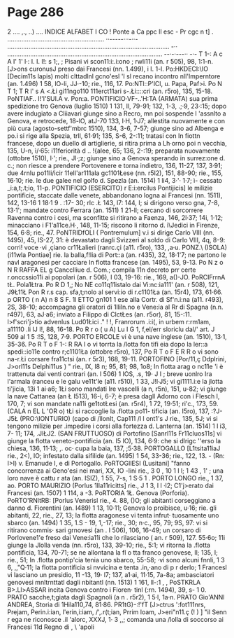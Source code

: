 # Page 286

2 .... ,., ..) .... INDICE ALFABET I CO ! Ponte a Ca ppc ll esc - Pr cgc n t] . ....................................................... ··-----···-··- ............................................................................................ -·· ........................................................................................ --·-·---·· -·- T 1-: A c A I' 1' l·: I. I. I!: s 1;, ; Pisani vi scon11:i:.i:ono ; rwli11i (an. r 505), 98, 1:1-n. [J>ons curonusJ preso dai Francesi (nn. 1.499), i I. 1-l. Po:HKDECI:\IO [Decim11s lapis) molti clttadlnl gcno\'esl \'I sl recano incontro nll'Imperntore (an. 1.496) 1 58, lO-li, JJ·-10; rie., 116, 17. Po:NTl::P'lCl, u. Papa, Paf>i. Po N T 1; T R l' s A <.Łi gi11ngo110 111erct11ari s-.Łi::::cri (an. r5ro), 135, 15-18. PoNTIAF.. I!'l'SUI.A v. Pon:a. PONTIFICIO·VF-..'H:TA (ARMATA) sua prima spedizione tro Genova (luglio 1510) 1 131, Il, 79-91; 132, 1-3, .;·9, 23·:15; dopo avere indugiato a Cliiavari giunge sino a Recro, mn poi sospende l 'assnlto a Genova, e retrocede, 18-lO, atJ-70 133, l·H, 1·J7; allestita nuovamente e con più cura (agosto-settf'mbrc 1510), 134, 3-6, 7-57; giunge sino ad Albenga e po.i si rige alla Spezia, trll, 61·91; 135, S-6, 2-:11; tratasi con In fiottn francese, dopo un duello di artiglierie, si ritira prima a Lh·orno poi n vecchia, 135, U-n, ì/·65: i11feriorità d .. !{alee, 65; 136, 2-:19; preparata nuovamente (ottobre 1510), l·'; rie., Jl·;z; giunge sino a Genova sperando in surrez:one d. c.; non riesce a prendere Portovenere e torna indietro, 136, 11-27, 137, 3·91; due 4rnlu po11li/icir 11ell'ar111ala gc1101Łese (nn. r5I2), 151, 88-90; rie., 155, 16·10; rie. le due galee nel golfo d. Spezla (an. 1514) 1 li4, 3·'· 1·7; ì- cessato _i:a,t;.t;io, 11-p. PONTIFICIO (ESERCITO) r E:i:ercilus Pontijicis] le milizie pontificie, staccate dalle venete, abbandonano logna ai Francesi (nn. 1511), 142, 13-16 1 18·1 9 . :17- 30; rlc .Ł 143, l7: 144, I; si dirigono verso gna, 7-8, 13·1'; mandate contro Ferrara (an. 1511) 1 21-ll; cercano di sorcorrere Ravenna contro i cesi, ma sconfitte si ritirano a Faenza, 146, 2l·37; 14i, 1·12; minacciano i F1'a11ce.H·, 148, 11-15; riscono li ritorno d. ì\Jedici in Firenze, 154, 6·8; rie., 47. PoNTRIDfOLI ( Pontremulum] v.i si dirige Carlo VIII (nn. 1495), 45, lS-27, 31: è devastato dagli Svizzeri al soldo di Carlo VIII, 4q, 8-9: corri! voce ·vi ,çiano cr11Łalieri (ranrc.çi (a11. r5ro), 133, ,a·u. PONZ.\ (ISOLA) (i11wla Pontiae] rie. la balla,f!lia di Port::a (an. r435), 32, 18·1'7; ne partono le navl aragonesi per cacciare In flotta francese (an. 1495), 53, 9-13. Po N z o N R RAFFA EL g Cancclliue d. Com.; compila 11n decreto prr certe r.onccssio11i ai popolari (an. r 506), I 03, 19-16: rie., 169, a()-JO. PoRCIFrrnA tŁ. Pola1Łtra. Po R D 1,; No NE co11q11istalo dai Vi:nc:ia111' (an. r 508), 121, J9Ł11Ł Pon R r.s cap. sfa,t;nolo al servi:io di r.c1101Ła (an. 15r4), 173, 61·66. p ORTO ( n A) n 8 S F. 1l ETTO gn101 1 ese alla Cortr. di Sf'n.i:na (a11. r493), 2S, 38-10; accompagna gli oratori di 1lliln.no e Vene:ia al Rr di Spagna (n.n. r497), 63, aJ·a6; inviato a Filippo di ClctŁes (an. r5or), 81, 15-:11. l>f'scri'j>tio advenlus Lud01Łici .\" ! !, Franrorum .i:i(, in urbem r:rm1am, a11110 .li IJ I!, 88, 16-18. Po R r o ( u A) Lu I G 1, f,el/err sloriclu dal/' art. J 509 al 1 5 :!S, 128, 7·9. PORTO ERCOLE vi è una nave inglese (an. 1510), 13·1, 35-36. Po R T o F 1-: R RA I o vi torrta la /lotta fon tifi eia dopo la ler::a spedi::io11e contro r;c1101Ła (ottobre r5ro), 137, Po R T o F E R R o vi sono na-r.Łi corsare fra11ctsi (an. r 5r3), 168, 19-11. PORTOFINO [Por/11,ç Ddplrini, J>orl11s Delphi11us ) " rie., IX, l8 n; 95, 81; 98, 1o8; In flotta arag o nc11e \'i è trattenuta dai venti contrari (an. I 506) 1 IOS, .s, 19· J I ; breve uonlro Ira l'armala (ranceu e le galu ve11t'le (a11. r510), 1 33, J!l·J5; vi gi1111.i:e la jlotta ti'jicia, 13i 1 ai·a6; 1Łi sono mandati Ire vascelli (a n, r5n), 151, u-82; vi giunge la nave Cattanea (an Ł I513), 16-i, 6-7; è presa dagll Adorno con i Flesch l, 170, 7; vi son mandate na11i ge1totŁesi (an. r5r4), 1 72, 19·51; ri'c., 173, 59. (CALA n EL L 'OR o) tŁi si raccoglie la .flotta po11- tificia (an. I5ro), 137, :?J-J5Ł (PRO:\IONTURIO) (capo di /llonlt, Cap111 /l l ont1's J rie., 135, 5J; vi si tengono milizie per .impedire i corsi alla fortezza d. Lanterna (an. 1514) 1 l i3, 7- 11; 174, .JlŁJ2. (SAN FRUTTUOSO) di Portofino [Sanrl11s Fr11cluos11s] vi giunge la flotta veneto-pontificia (an. I5 IO), 134, 6·9: che si dlrigc ''erso la chiesa, 136, 11·13; ,. oc· cupa la baia, 137, ;5·38. PORTOGALLO [L1tsita11iaJ rie., 2<), IO; infestato dalla sifilide (an. 1495) 1 54, 33-36; rie., 122, 13. - (Rn: I>I) v. Emanude I, e di Portogallo. PoRTOGllESI (Lusitani] "fanno concorrenza ai Geno\'esi nei mari, XX, IO -lini rie., 3 0 , 10 1 I l; 1 43 , 1' ; una loro nave è cattu r ata (an. ISIZ), 1 55, 7-s, 1 S·5 1 . PORTO LONGO rie., 1 37, ao. PORTO MAURIZIO (Porlus 1lla11ricitts] rie., J 1 3, l l ·l2; C1'j>erato dai Francesi (an. 1507) 1 114, a -3. PoRTORIA 1Ł. Genova (Porforia). PoRTO\'RNltRB: [Porlus Venerisl rie., 4. 88, ()O; gli abitanti corseggiano a danno d. Fiorentini (an. I489) 1 13, 10·11; Genova lo proibisce, u·16; rie. gli abitanti, 22, rie., 27, 13; la flotta aragonese vi tenta infrut· tuosamente uno sbarco (an. 1494) 1 35, 1.S - 19, 1,-17; rie., 30; n·c., 95, 79; 9S, 97: vi si ritirano commis· sari grnovesi (an . I 506), 106, 16-49; un corsaro di Porlovene1'e freso dai Vene:ia11i che lo rilasciano ( an. r 509), 127. 55·6o; 11i giunge la Jlolla venda (nn. r5ro), 133, 39-10; rie., 5:1; vi ritorna la .flotta pontificia, 134, 70-71; se ne allontana la fl o tta franco genovese, Il; 135, I; rie., 51; In .flotta pontip'cia tenia uno sbarco, 55-58; ·vi sono alcuni fnnli, 1 3 6, ,,"Q·11; la flotta pontificia si nvvicina e tenta .in,·ano di p r derlo; 1 Francesl vi lasciano un presidio, 11 -13, 19· l7; 137, a1·ai, 11·15, 7a-8a; ambasciatori genovesi mnltrnttatl dagli nbitantl (nn. 1513) 1 161, ll-:1 , , PoSTKRLA B>.Ll>ASSAR incita Genova contro i Fioren· tinl (:rn. 1494), 39, s- 1 0. PRATO sacche,t;giata dagli Spagnoli (a n . r5r2), 1 5·l, 1a·n. PRATO Gio\'ANNl ANDREA, Storia di 1Hila110,74, 81·86. PR1tG}-:!'fT [J>ctrus ':fot111nrs, Prejam, Perin.i:ian, l'erin,i:iam, /',.r(t;ian, Prrim loam, J>eri"n11.ç (! ) ] "il Senn r ega ne riconosce .il \'alorc, XXXJ, 1· 3 ,,; comanda una /lolla di soccorso ai Francesi 11d Regno di , \ 'apoli